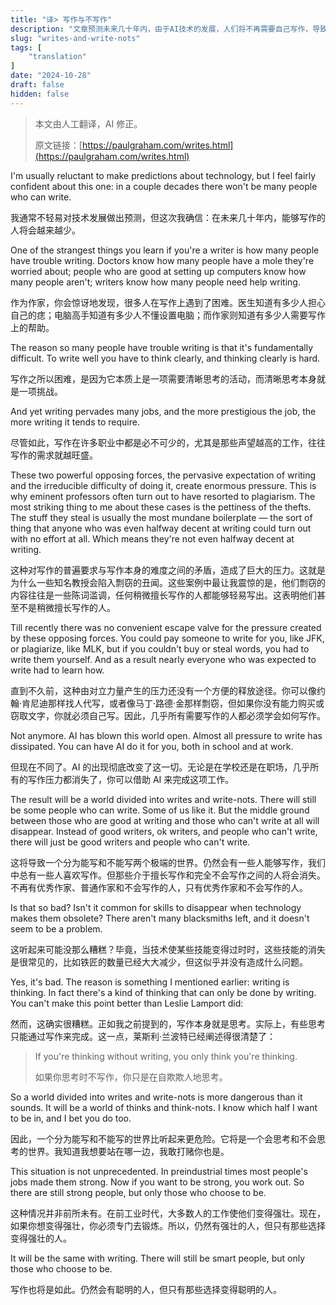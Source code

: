 ```yaml
---
title: "译> 写作与不写作"
description: "文章预测未来几十年内，由于AI技术的发展，人们将不再需要自己写作，导致社会将分为能写和不能写两类人，这将影响人们的思考能力。"
slug: "writes-and-write-nots"
tags: [
    "translation"
]
date: "2024-10-28"
draft: false
hidden: false
---
```


> 本文由人工翻译，AI 修正。
>
> 原文链接：[https://paulgraham.com/writes.html](https://paulgraham.com/writes.html)

I'm usually reluctant to make predictions about technology, but I feel fairly confident about this one: in a couple decades there won't be many people who can write.

我通常不轻易对技术发展做出预测，但这次我确信：在未来几十年内，能够写作的人将会越来越少。

One of the strangest things you learn if you're a writer is how many people have trouble writing. Doctors know how many people have a mole they're worried about; people who are good at setting up computers know how many people aren't; writers know how many people need help writing.

作为作家，你会惊讶地发现，很多人在写作上遇到了困难。医生知道有多少人担心自己的痣；电脑高手知道有多少人不懂设置电脑；而作家则知道有多少人需要写作上的帮助。

The reason so many people have trouble writing is that it's fundamentally difficult. To write well you have to think clearly, and thinking clearly is hard.

写作之所以困难，是因为它本质上是一项需要清晰思考的活动，而清晰思考本身就是一项挑战。

And yet writing pervades many jobs, and the more prestigious the job, the more writing it tends to require.

尽管如此，写作在许多职业中都是必不可少的，尤其是那些声望越高的工作，往往写作的需求就越旺盛。

These two powerful opposing forces, the pervasive expectation of writing and the irreducible difficulty of doing it, create enormous pressure. This is why eminent professors often turn out to have resorted to plagiarism. The most striking thing to me about these cases is the pettiness of the thefts. The stuff they steal is usually the most mundane boilerplate — the sort of thing that anyone who was even halfway decent at writing could turn out with no effort at all. Which means they're not even halfway decent at writing.

这种对写作的普遍要求与写作本身的难度之间的矛盾，造成了巨大的压力。这就是为什么一些知名教授会陷入剽窃的丑闻。这些案例中最让我震惊的是，他们剽窃的内容往往是一些陈词滥调，任何稍微擅长写作的人都能够轻易写出。这表明他们甚至不是稍微擅长写作的人。

Till recently there was no convenient escape valve for the pressure created by these opposing forces. You could pay someone to write for you, like JFK, or plagiarize, like MLK, but if you couldn't buy or steal words, you had to write them yourself. And as a result nearly everyone who was expected to write had to learn how.

直到不久前，这种由对立力量产生的压力还没有一个方便的释放途径。你可以像约翰·肯尼迪那样找人代写，或者像马丁·路德·金那样剽窃，但如果你没有能力购买或窃取文字，你就必须自己写。因此，几乎所有需要写作的人都必须学会如何写作。

Not anymore. AI has blown this world open. Almost all pressure to write has dissipated. You can have AI do it for you, both in school and at work.

但现在不同了。AI 的出现彻底改变了这一切。无论是在学校还是在职场，几乎所有的写作压力都消失了，你可以借助 AI 来完成这项工作。

The result will be a world divided into writes and write-nots. There will still be some people who can write. Some of us like it. But the middle ground between those who are good at writing and those who can't write at all will disappear. Instead of good writers, ok writers, and people who can't write, there will just be good writers and people who can't write.

这将导致一个分为能写和不能写两个极端的世界。仍然会有一些人能够写作，我们中总有一些人喜欢写作。但那些介于擅长写作和完全不会写作之间的人将会消失。不再有优秀作家、普通作家和不会写作的人，只有优秀作家和不会写作的人。

Is that so bad? Isn't it common for skills to disappear when technology makes them obsolete? There aren't many blacksmiths left, and it doesn't seem to be a problem.

这听起来可能没那么糟糕？毕竟，当技术使某些技能变得过时时，这些技能的消失是很常见的，比如铁匠的数量已经大大减少，但这似乎并没有造成什么问题。

Yes, it's bad. The reason is something I mentioned earlier: writing is thinking. In fact there's a kind of thinking that can only be done by writing. You can't make this point better than Leslie Lamport did:

然而，这确实很糟糕。正如我之前提到的，写作本身就是思考。实际上，有些思考只能通过写作来完成。这一点，莱斯利·兰波特已经阐述得很清楚了：

> If you're thinking without writing, you only think you're thinking.
> 
> 如果你思考时不写作，你只是在自欺欺人地思考。

So a world divided into writes and write-nots is more dangerous than it sounds. It will be a world of thinks and think-nots. I know which half I want to be in, and I bet you do too.

因此，一个分为能写和不能写的世界比听起来更危险。它将是一个会思考和不会思考的世界。我知道我想要站在哪一边，我敢打赌你也是。

This situation is not unprecedented. In preindustrial times most people's jobs made them strong. Now if you want to be strong, you work out. So there are still strong people, but only those who choose to be.

这种情况并非前所未有。在前工业时代，大多数人的工作使他们变得强壮。现在，如果你想变得强壮，你必须专门去锻炼。所以，仍然有强壮的人，但只有那些选择变得强壮的人。

It will be the same with writing. There will still be smart people, but only those who choose to be.

写作也将是如此。仍然会有聪明的人，但只有那些选择变得聪明的人。